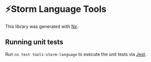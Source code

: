 # ⚡Storm Language Tools

This library was generated with [Nx](https://nx.dev).

## Running unit tests

Run `nx test tools-storm-language` to execute the unit tests via [Jest](https://jestjs.io).
